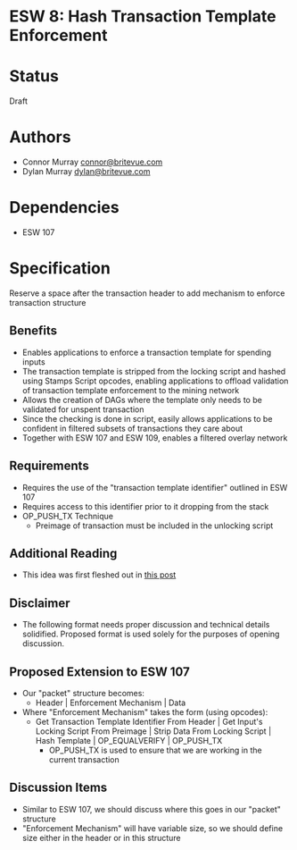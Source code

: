 ESW 8: Hash Transaction Template Enforcement
============================================

# Status
Draft

# Authors
* Connor Murray <connor@britevue.com>
* Dylan Murray <dylan@britevue.com>

# Dependencies
* ESW 107

# Specification

Reserve a space after the transaction header to add mechanism to enforce transaction structure

## Benefits
* Enables applications to enforce a transaction template for spending inputs
* The transaction template is stripped from the locking script and hashed using Stamps Script opcodes, enabling applications to offload validation of transaction template enforcement to the mining network
* Allows the creation of DAGs where the template only needs to be validated for unspent transaction
* Since the checking is done in script, easily allows applications to be confident in filtered subsets of transactions they care about
* Together with ESW 107 and ESW 109, enables a filtered overlay network

## Requirements

* Requires the use of the "transaction template identifier" outlined in ESW 107
* Requires access to this identifier prior to it dropping from the stack
* OP_PUSH_TX Technique
	* Preimage of transaction must be included in the unlocking script

## Additional Reading
* This idea was first fleshed out in [this post](https://mdtechnologies.medium.com/how-to-create-overlay-networks-inside-Stamps-script-a5f1a0504386) 

## Disclaimer
* The following format needs proper discussion and technical details solidified. Proposed format is used solely for the purposes of opening discussion.

## Proposed Extension to ESW 107
* Our "packet" structure becomes:
	* Header | Enforcement Mechanism | Data
* Where "Enforcement Mechanism" takes the form (using opcodes):
	* Get Transaction Template Identifier From Header | Get Input's Locking Script From Preimage | Strip Data From Locking Script | Hash Template | OP_EQUALVERIFY | OP_PUSH_TX
		* OP_PUSH_TX is used to ensure that we are working in the current transaction

## Discussion Items

* Similar to ESW 107, we should discuss where this goes in our "packet" structure
* "Enforcement Mechanism" will have variable size, so we should define size either in the header or in this structure

